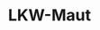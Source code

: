 ---
layout: landing_page
style_id: landing
title: LKW-Maut
description: LKW-Maut der letzten Jahre mit anwaltlicher Hilfe zurückfordern
header_titel: LKW-Maut zurückfordern - Ansprüche geltend machen!
header_subtitle: Anwaltliche Hilfe bei der Rückforderung zu viel gezahlter LKW-Maut
header_image: /uploads/lkw-maut-header2.jpg
header_cta_titel: Kostenfreie Erstberatung durch Experten
header_cta_text: >-
  Vereinbaren Sie gleich eine telefonische Erstberatung mit unseren erfahrenen
  Rechtsanwälten.
header_portrait_image: /uploads/sven-portrait-04-square-sm-min.jpg
abschnitte:
  - abschnitt_template: grafik_volle_breite
    titel:
    text_markdown:
    image: /uploads/lkw-maut-1.jpg
    cta: MAXIMUM_DEPTH
  - abschnitt_template: box_hell
    titel: >-
      Bundesrepublik Deutschland berechnet Lkw Maut falsch – Jetzt aktiv
      werden!!
    text_markdown: >-
      In seinem Urteil vom 28. Oktober 2020 hat der Europäische Gerichtshof
      klargestellt, dass die Bundesrepublik Deutschland die Höhe der LKW-Maut
      seit vielen Jahren falsch berechnet. Hintergrund ist, dass entgegen der
      europäischen Vorgaben auch die Kosten für die Polizei auf die LKW-Maut
      umgelegt werden. Dabei wird jährlich mit einem Betrag von circa 730
      Millionen Euro kalkuliert.


      Das Urteil des Europäischen Gerichtshofes stellt ausdrücklich klar, dass
      sich jeder Betroffene auf die europäischen Richtlinien in diesem Kontext
      berufen kann. Das bedeutet konkret, das jeder LKW-Mautzahler einen Teil
      seiner gezahlten Beträge zurückfordern kann. Der Gerichtshof spricht hier
      von 3,8% - 6% der gezahlten Maut. Die Höhe der Beträge hängt letztlich von
      verschiedenen Umständen ab, welche im Einzelfall zu ermitteln sind.
    image: MAXIMUM_DEPTH
    cta: MAXIMUM_DEPTH
  - abschnitt_template: box_dunkel
    titel: 'Was zu tun ist und wie wir Ihnen helfen:'
    text_markdown: >-
      Zuerst muss geprüft werden, bei wem Sie die Ihnen zustehenden Ansprüche
      geltend machen können. Dafür kommen unterschiedliche Konstellationen in
      Betracht, da nicht jedes Unternehmen nur über eigene Lastwagen verfügt.
      Über die dazugehörigen Informationen kann beim ersten Telefonat gesprochen
      werden.


      Wichtig ist sodann, dass sie ihre Toll Collect Abrechnungen
      zusammenstellen. Anhand dieser Abrechnungen kann ermittelt werden, welche
      Beträge zurückgefordert werden können. Je detaillierter die Aufstellungen
      sind, desto besser.


      Wenn Sie uns die Abrechnungen zur Verfügung stellen, prüfen wir gerne, ob
      und welche Mautgebühren zurückverlangt werden können. In manchen Fällen
      ist denkbar, dass die Maut der letzten Jahre zurückverlangt werden kann.
      Wie weit die Ansprüche in die Vergangenheit geltend gemacht werden können,
      hängt jedoch vom Einzelfall ab.


      Haben Sie weitere Fragen? Zögern Sie nicht uns anzurufen.
    image:
    cta: true
  - abschnitt_template: grafik_volle_breite
    titel:
    text_markdown:
    image: /uploads/lkw-maut---infografik.jpg
    cta: true
sitemap: false
---